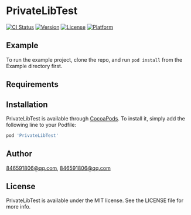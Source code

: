 # PrivateLibTest

[![CI Status](https://img.shields.io/travis/846591806@qq.com/PrivateLibTest.svg?style=flat)](https://travis-ci.org/846591806@qq.com/PrivateLibTest)
[![Version](https://img.shields.io/cocoapods/v/PrivateLibTest.svg?style=flat)](https://cocoapods.org/pods/PrivateLibTest)
[![License](https://img.shields.io/cocoapods/l/PrivateLibTest.svg?style=flat)](https://cocoapods.org/pods/PrivateLibTest)
[![Platform](https://img.shields.io/cocoapods/p/PrivateLibTest.svg?style=flat)](https://cocoapods.org/pods/PrivateLibTest)

## Example

To run the example project, clone the repo, and run `pod install` from the Example directory first.

## Requirements

## Installation

PrivateLibTest is available through [CocoaPods](https://cocoapods.org). To install
it, simply add the following line to your Podfile:

```ruby
pod 'PrivateLibTest'
```

## Author

846591806@qq.com, 846591806@qq.com

## License

PrivateLibTest is available under the MIT license. See the LICENSE file for more info.

